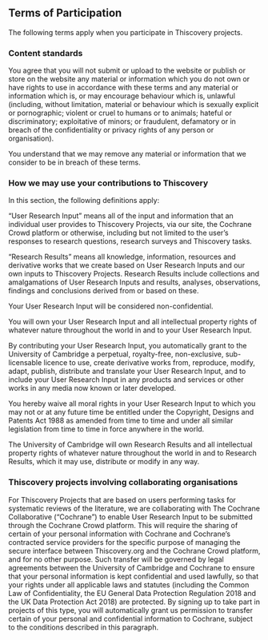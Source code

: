 Terms of Participation
----------------------

The following terms apply when you participate in Thiscovery projects.

### Content standards

You agree that you will not submit or upload to the website or publish or store on the website any material or information which you do not own or have rights to use in accordance with these terms and any material or information which is, or may encourage behaviour which is, unlawful (including, without limitation, material or behaviour which is sexually explicit or pornographic; violent or cruel to humans or to animals; hateful or discriminatory; exploitative of minors; or fraudulent, defamatory or in breach of the confidentiality or privacy rights of any person or organisation).

You understand that we may remove any material or information that we consider to be in breach of these terms.

### How we may use your contributions to Thiscovery

In this section, the following definitions apply:

“User Research Input” means all of the input and information that an individual user provides to Thiscovery Projects, via our site, the Cochrane Crowd platform or otherwise, including but not limited to the user’s responses to research questions, research surveys and Thiscovery tasks.

“Research Results” means all knowledge, information, resources and derivative works that we create based on User Research Inputs and our own inputs to Thiscovery Projects. Research Results include collections and amalgamations of User Research Inputs and results, analyses, observations, findings and conclusions derived from or based on these.

Your User Research Input will be considered non-confidential.

You will own your User Research Input and all intellectual property rights of whatever nature throughout the world in and to your User Research Input.

By contributing your User Research Input, you automatically grant to the University of Cambridge a perpetual, royalty-free, non-exclusive, sub-licensable licence to use, create derivative works from, reproduce, modify, adapt, publish, distribute and translate your User Research Input, and to include your User Research Input in any products and services or other works in any media now known or later developed.

You hereby waive all moral rights in your User Research Input to which you may not or at any future time be entitled under the Copyright, Designs and Patents Act 1988 as amended from time to time and under all similar legislation from time to time in force anywhere in the world.

The University of Cambridge will own Research Results and all intellectual property rights of whatever nature throughout the world in and to Research Results, which it may use, distribute or modify in any way.

### Thiscovery projects involving collaborating organisations

For Thiscovery Projects that are based on users performing tasks for systematic reviews of the literature, we are collaborating with The Cochrane Collaborative (“Cochrane”) to enable User Research Input to be submitted through the Cochrane Crowd platform. This will require the sharing of certain of your personal information with Cochrane and Cochrane’s contracted service providers for the specific purpose of managing the secure interface between Thiscovery.org and the Cochrane Crowd platform, and for no other purpose. Such transfer will be governed by legal agreements between the University of Cambridge and Cochrane to ensure that your personal information is kept confidential and used lawfully, so that your rights under all applicable laws and statutes (including the Common Law of Confidentiality, the EU General Data Protection Regulation 2018 and the UK Data Protection Act 2018) are protected. By signing up to take part in projects of this type, you will automatically grant us permission to transfer certain of your personal and confidential information to Cochrane, subject to the conditions described in this paragraph.
